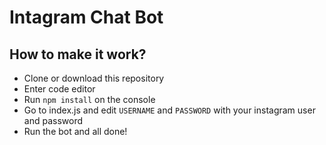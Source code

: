 # Intagram Chat Bot

## How to make it work?

- Clone or download this repository
- Enter code editor
- Run `npm install` on the console
- Go to index.js and edit `USERNAME` and `PASSWORD` with your instagram user and password
- Run the bot and all done!


